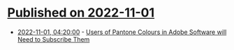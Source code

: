 # [Published on 2022-11-01](index.md)

* [2022-11-01, 04:20:00](https://soylentnews.org/article.pl?sid=22/10/31/1841216&from=rss) - [Users of Pantone Colours in Adobe Software will Need to Subscribe Them](https://soylentnews.org/article.pl?sid=22/10/31/1841216&from=rss)

